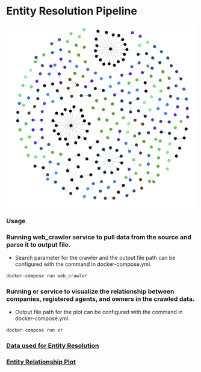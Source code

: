 # Entity Resolution Pipeline

<p align="center">
  <img src="tmp/plot/plot.png">
</p>

### Usage


### Running web_crawler service to pull data from the source and parse it to output file.

* Search parameter for the crawler and the output file path can be configured with the command in docker-compose.yml.  

```sh
docker-compose run web_crawler
```  

### Running er service to visualize the relationship between companies, registered agents, and owners in the crawled data.

* Output file path for the plot can be configured with the command in docker-compose.yml.  

```sh
docker-compose run er
```  


### [Data used for Entity Resolution](https://github.com/raphelemmanuvel/entity-resolution-pipeline/blob/main/tmp/data/active_listings_x.csv)
### [Entity Relationship Plot](https://github.com/raphelemmanuvel/entity-resolution-pipeline/blob/main/tmp/plot/plot.png)

